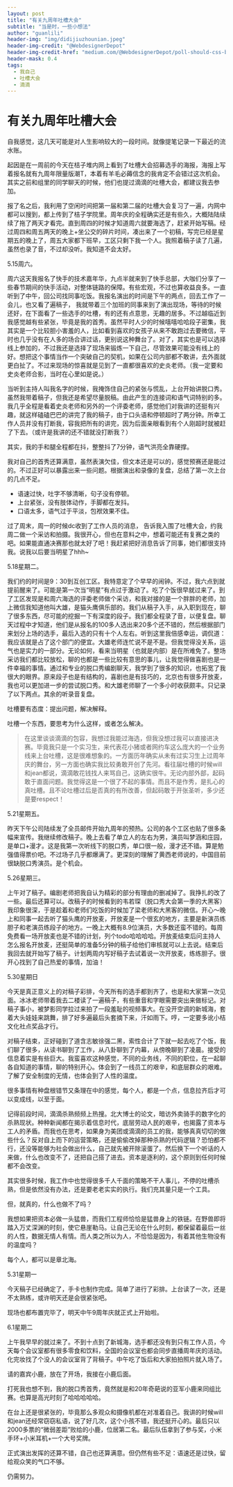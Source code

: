 ```yaml
---
layout: post
title: "有关九周年吐槽大会"
subtitle: "当是时，一些小想法"
author: "guanlili"
header-img: "img/didijiuzhounian.jpeg"
header-img-credit: "@WebdesignerDepot"
header-img-credit-href: "medium.com/@WebdesignerDepot/poll-should-css-become-more-like-a-programming-language-c74eb26a4270"
header-mask: 0.4
tags:
  - 我自己
  - 吐槽大会
  - 滴滴
---
```


# 有关九周年吐槽大会

自我感觉，这几天可能是对人生影响较大的一段时间。就像提笔记录一下最近的流水账。

起因是在一周前的今天在桔子堆内网上看到了吐槽大会招募选手的海报，海报上写着报名就有九周年限量版潮T，本着有羊毛必薅信念的我肯定不会错过这次机会。其实之前和组里的同学聊天的时候，他们也提过滴滴的吐槽大会，都建议我去参加。

报了名之后，我利用了空闲时间把第一届和第二届的吐槽大会复习了一遍，内网中都可以搜到，都上传到了桔子学院里。周年庆的全程确实还是有些久，大概陆陆续续了拖了两天才看完。直到周四的时候才知道周六就要海选了，赶紧开始写稿。经过周四和周五两天的晚上+坐公交的碎片时间，凑出来了一个初稿，写完已经是星期五的晚上了，周五大家都下班早，工区只剩下我一个人。我照着稿子读了几遍，虽然也录了音，不过却没听。我知道不会太好。

5.15周六。

周六这天我报名了快手的技术嘉年华，九点半就来到了快手总部，大咖们分享了一些春节期间的快手活动，对整体链路的保障。有些宏观，不过也算收益良多。一直听到了中午，回公司找同事吃饭。我报名演出的时间是下午的两点，回去工作了一会儿，也又看了遍稿子， 我就带着三个加班的同事来到了演出现场，等待的时候还好，在下面看了一些选手的吐槽，有的还有点意思，无趣的居多。不过越临近到我感觉越有些紧张，毕竟是我的首秀。虽然平时人少的时候嘻嘻哈哈段子密集，我其实是一个比较胆小害羞的人，比如看到喜欢的女孩子从来不敢跑过去要微信，平时也几乎没有在人多的场合讲过话，更别说这种舞台了。对了，其实也是可以选择线上参加的，不过我还是选择了现场来锻炼一下自己，尽管效果可能没有线上的好。想把这个事情当作一个突破自己的契机，如果在公司内部都不敢讲，去外面就更白扯了。不过来现场的惊喜就是见到了一直都很喜欢的史炎老师。（我一定要和史炎老师合影，当时在心里如是说。）

当听到主持人叫我名字的时候，我掩饰住自己的紧张与慌乱，上台开始讲脱口秀。虽然我带着稿子，但我还是希望尽量脱稿。由此产生的连接词和语气词特别的多。我几乎全程是看着史炎老师和另外的一个评委老师，感觉他们对我讲的还挺有兴趣，就这样磕磕巴巴的讲完了我的稿子，由于口头语和停顿超时了两分钟。所幸工作人员并没有打断我，容我把所有的讲完，因为后面亲眼看到有个人刚超时就被赶了下去。（或许是我讲的还不错就没打断我？）

其实，我的手和腿全程都在抖，整整抖了7分钟，语气洪亮全靠硬撑。

我对自己的首秀还算满意，虽然表演欠佳，但文本还是可以的，感觉预赛还是能过的。不过正好可以暴露出来一些问题。根据演出和录像的复盘，总结了第一次上台的几点不足。

- 语速过快，吐字不够清晰，句子没有停顿。
- 上台紧张，没有肢体动作，手脚都在发抖。
- 口语太多，语气过于平淡，包袱效果不佳。

过了周末，周一的时候dc收到了工作人员的消息， 告诉我入围了吐槽大会，约我周二做一个采访和拍摄。我很开心，但也在意料之中，想着可能还有复赛之类的吧。如果能直通决赛那也就太好了吧！我赶紧把好消息告诉了同事，她们都很支持我。说我以后要当明星了hhh~

5.18星期二。

我们约的时间是9：30到互创工区。我特意定了个早早的闹钟。不过，我六点到就提前醒来了。可能是第一次当“明星”有点过于激动了。吃了个饭很早就过来了。到了工区发现是和周六海选的评委老师做个采访，和我对接的是一个胖胖的老师，加上微信我知道他叫大雄，是猫头鹰俱乐部的。我们从稿子入手，从入职到现在，聊了很多东西，尽可能的挖掘一下有深度的段子。我们都全程录了音，以便复盘。聊天过程中才知道，他们是从报名的100多人选出来20多个还不错的，然后根据部门来划分上场的选手，最后入选的只有十个人左右。听到这里我倍感幸运，调侃道：我应该就是占了这个部门的便宜。大雄老师连忙说不是不是。但我觉得没关系，运气也是实力的一部分。无论如何，看来当明星（也就是内部）是在所难免了。整场采访我们都比较放松，聊的也都是一些比较有意思的事儿，让我觉得做喜剧也是一件幸福的事情。通过和专业的脱口秀编剧聊天，我学到了很多的知识，也拓宽了我很大的眼界。原来段子也是有结构的，喜剧也是有技巧的，北京也有很多开放麦，我也可以更加进一步的尝试脱口秀。和大雄老师聊了一个多小时收获颇丰。只记录了以下两点。其余的听录音复盘。

吐槽要有态度：提出问题，解决解释。

吐槽一个东西，要思考为什么这样，或者怎么解决。

> 在这里谈谈滴滴的包容，我想过我能过海选，但我没想过我可以直接进决赛。毕竟我只是一个实习生，来代表花小猪或者网约车这么庞大的一个业务线来上台吐槽，这是很难想象的。一方面历年确实从未有过实习生上过周年庆的舞台，另一方面也确实我比较勇敢开创了先河。看往届吐槽的时候will和jean都说，滴滴敢花钱找人来骂自己，这确实很牛。无论内部外部，起码敢于直面问题。我觉得这是一个很了不起的事情。而且不是作秀，是扎心的真吐槽。且不论吐槽过后是否真的有所改善，但起码敢于开张圣听，多少还是要respect！

5.21星期五。

昨天下午公司陆续发了全员邮件开始九周年的预热。公司的各个工区也贴了很多条幅来宣传。我继续修改稿子。晚上去看了单立人的左右为男，演员叫梦涵和庄园，是单口+漫才。这是我第一次听线下的脱口秀，单口很一般，漫才还不错。算是勉强值得票价吧。不过场子几乎都爆满了。更深刻的理解了黄西老师说的，中国目前很缺脱口秀演员。是个机会。

5.26星期三。

上午对了稿子。编剧老师把我自认为精彩的部分有理由的删减掉了。我挣扎的改了一些。最后还算可以。改稿子的时候看到的韦若琛（脱口秀大会第一季的大黑客）我印象很深，于是趁着和老师们吃饭的时候加了梁老师和大黑客的微信。开心～晚上和同事一起去听了猫头鹰的开放麦，开放麦是一个很玄的地方，主要是新演员练胆子和老演员练段子的地方。一晚上大概有8.9位演员，大多数还蛮不错的。每周免费看一场开放麦也是不错的计划，列个todo哈哈哈哈。开放麦结束后问主持人怎么报名开放麦，还挺简单的准备5分钟的稿子给他们审核就可以上去说。结束后我回去就开始写了稿子。计划两周内写好稿子去试着说一次开放麦，练练胆子。很开心找到了自己热爱的事情，加油！

5.30星期日

今天是真正意义上的对稿子彩排，今天所有的选手都到齐了，也是和大家第一次见面。冰冰老师带着我去二楼读了一遍稿子，有些重音和字眼需要突出来做标记。对稿子事小，被梦影同学拉过来拍了一段羞耻的视频事大。在没开空调的新城海，套着大头娃娃来跳舞，排了好多遍最后头套摘下来，汗如雨下。哼，一定要多讹小桔文化社点奖品才行。

对稿子结束，正好碰到了道含志敏徐强二黑，索性合计了下就一起去吃了个饭，我们聊了很多，从读书聊到了工作，从八卦聊到了内幕，从傍晚聊到了凌晨。接受的信息着实是有些巨大。我蛮喜欢这种感觉，不同的业务线，不同的职位，在一起聊各自知道的事情，聊的特别开心。体会到了一线员工的艰辛，和底层群众的艰难。了解了安全制度的无情，也体会到了人性的温度。

很多事情有种盘根错节又条理在中的感觉，每个人，都是一个点，信息拉齐后才可以变成线，以至于面。

记得前段时间，滴滴杀熟频频上热搜。北大博士的论文，暗访外卖骑手的数字化的杀熟现状。种种新闻都在揭示着信息时代，底层劳动人民的艰辛，也揭露了资本与工人的矛盾。而我也在思考，如果身为美团或滴滴的员工的我，能够真真切切的做些什么？反对自上而下的运营策略，还是偷偷改掉那种杀熟的代码逻辑？恐怕都不行，还没等能够为社会做出什么，自己就先被开除滚蛋了。然后换下一个听话的人来做，什么也改变不了，还把自己搭了进去。资本是逐利的，这个原则到任何时候都不会改变。

其实很多时候，我工作中也觉得很多千人千面的策略不干人事儿，不停的吐槽杀熟，但是依然没有办法，还是要老老实实的执行。我们充其量只是一个工具。

但，就真的，什么也做不了吗？

我想如果把资本必做一头猛兽，而我们工程师恰恰是猛兽身上的铁链。在野兽即将踏入万丈深渊的时刻，使它悬崖勒马。让自己无论在什么时刻，都保留着最后一丝的人性，数据无情人有情。而人类之所以为人，不恰恰是因为，有着其他生物没有的温度吗？

每个人，都可以是章北海。

5.31星期一

今天稿子已经确定了，手卡也制作完成。简单了进行了彩排。上台读了一次，还是不太熟练，或许明天还是会很紧张吧。

现场也都布置完毕了，明天中午9周年庆就正式上开始啦。

6.1星期二

上午我早早的就过来了。不到十点到了新城海，选手都还没有到只有工作人员，今天每个会议室都有很多零食和饮料，全国的会议室也都会同步直播周年庆的活动。化完妆找了个没人的会议室背了背稿子。中午吃了饭后和大家拍拍照片就入场了。

请的嘉宾小鹿，放在了开场，我接在小鹿后面。

打死我也想不到，我的脱口秀首秀，竟然就是和20年奇葩说的亚军小鹿来同组比赛。也算是高光时刻了哈哈哈哈哈。

在台上还是很紧张的，毕竟那么多观众和摄像机都在对准着自己。我讲的时候will和jean还经常窃窃私语，说了好几次，这个小孩不错，我还挺开心的。最后只以2000多票的“微弱差距”败给的小鹿，位居第二名。最后队伍拿到了参与奖，小米手环+小米耳机+一个大号奖牌。

正式演出发挥的还算不错，自己也还算满意。但仍然有些不足：语速还是过快，留给观众笑的气口不够。

仍需努力。